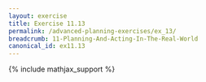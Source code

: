 ```yaml
---
layout: exercise
title: Exercise 11.13
permalink: /advanced-planning-exercises/ex_13/
breadcrumb: 11-Planning-And-Acting-In-The-Real-World
canonical_id: ex11.13
---
```


{% include mathjax_support %}
